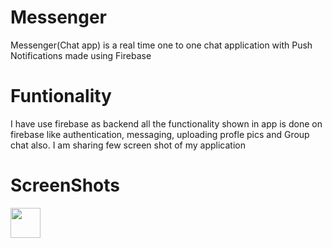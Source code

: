 # Messenger
Messenger(Chat app) is a real time one to one chat application with Push Notifications made using Firebase

# Funtionality
I have use firebase as backend all the functionality shown in app is done on firebase like authentication, messaging, uploading profle pics
and Group chat also.
I am sharing few screen shot of my application

# ScreenShots
<img src="screenshots" width="48">
